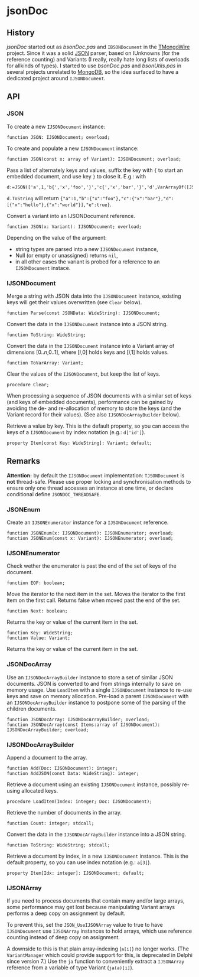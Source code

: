 # jsonDoc
## History
_jsonDoc_ started out as _bsonDoc.pas_ and `IBSONDocument` in the [TMongoWire](https://github.com/stijnsanders/TMongoWire) project. Since it was a solid [JSON](http://json.org/) parser, based on IUnknowns (for the reference counting) and Variants (I really, really hate long lists of overloads for allkinds of types). I started to use _bsonDoc.pas_ and _bsonUtils.pas_ in several projects unrelated to [MongoDB](https://mongod.org/), so the idea surfaced to have a dedicated project around `IJSONDocument`.

## API

### JSON

To create a new `IJSONDocument` instance:

    function JSON: IJSONDocument; overload;

To create and populate a new `IJSONDocument` instance:

    function JSON(const x: array of Variant): IJSONDocument; overload;

Pass a list of alternately keys and values, suffix the key with `{` to start an embedded document, and use key `}` to close it. E.g.: with

    d:=JSON(['a',1,'b{','x','foo','}','c{','x','bar','}','d',VarArrayOf([JSON(['x','hello']),JSON(['y','world'])]),'e',true]);

`d.ToString` will return `{"a":1,"b":{"x":"foo"},"c":{"x":"bar"},"d":[{"x":"hello"},{"x":"world"}],"e":true}`.

Convert a variant into an IJSONDocument reference.

    function JSON(x: Variant): IJSONDocument; overload;

Depending on the value of the argument:

* string types are parsed into a new `IJSONDocument` instance,
* Null (or empty or unassigned) returns `nil`,
* in all other cases the variant is probed for a reference to an `IJSONDocument` instace.

### IJSONDocument

Merge a string with JSON data into the `IJSONDocument` instance, existing keys will get their values overwritten (see `Clear` below).

    function Parse(const JSONData: WideString): IJSONDocument;

Convert the data in the `IJSONDocument` instance into a JSON string.

    function ToString: WideString;

Convert the data in the `IJSONDocument` instance into a Variant array of dimensions [0.._n_,0..1], where [_i_,0] holds keys and [_i_,1] holds values.

    function ToVarArray: Variant;

Clear the values of the `IJSONDocument`, but keep the list of keys.

    procedure Clear;

When processing a sequence of JSON documents with a similar set of keys (and keys of embedded documents), performance can be gained by avoiding the de- and re-allocation of memory to store the keys (and the Variant record for their values). (See also `IJSONDocArrayBuilder` below).

Retrieve a value by key. This is the default property, so you can access the keys of a `IJSONDocument` by index notation (e.g.: `d['id']`).

    property Item[const Key: WideString]: Variant; default;

## Remarks

**Attention:** by default the `IJSONDocument` implementation: `TJSONDocument` is **not** thread-safe. Please use proper locking and synchronisation methods to ensure only one thread accesses an instance at one time, or declare conditional define `JSONDOC_THREADSAFE`.

### JSONEnum

Create an `IJSONEnumerator` instance for a `IJSONDocument` reference.

    function JSONEnum(x: IJSONDocument): IJSONEnumerator; overload;
    function JSONEnum(const x: Variant): IJSONEnumerator; overload;

### IJSONEnumerator

Check wether the enumerator is past the end of the set of keys of the document.

    function EOF: boolean;

Move the iterator to the next item in the set. Moves the iterator to the first item on the first call. Returns false when moved past the end of the set.

    function Next: boolean;

Returns the key or value of the current item in the set.

    function Key: WideString;
    function Value: Variant;

Returns the key or value of the current item in the set.

### JSONDocArray

Use an `IJSONDocArrayBuilder` instance to store a set of similar JSON documents. JSON is converted to and from strings internally to save on memory usage. Use `LoadItem` with a single `IJSONDocument` instance to re-use keys and save on memory allocation. Pre-load a parent `IJSONDocument` with an `IJSONDocArrayBuilder` instance to postpone some of the parsing of the children documents.

    function JSONDocArray: IJSONDocArrayBuilder; overload;
    function JSONDocArray(const Items:array of IJSONDocument): IJSONDocArrayBuilder; overload;

### IJSONDocArrayBuilder

Append a document to the array.

    function Add(Doc: IJSONDocument): integer;
    function AddJSON(const Data: WideString): integer;

Retrieve a document using an existing `IJSONDocument` instance, possibly re-using allocated keys.

    procedure LoadItem(Index: integer; Doc: IJSONDocument);

Retrieve the number of documents in the array.

    function Count: integer; stdcall;

Convert the data in the `IJSONDocArrayBuilder` instance into a JSON string.

    function ToString: WideString; stdcall;

Retrieve a document by index, in a new `IJSONDocument` instance. This is the default property, so you can use index notation (e.g.: `a[3]`).

    property Item[Idx: integer]: IJSONDocument; default;

### IJSONArray

If you need to process documents that contain many and/or large arrays, some performance may get lost because manipulating Variant arrays performs a deep copy on assignment by default.

To prevent this, set the `JSON_UseIJSONArray` value to true to have `IJSONDocument` use `IJSONArray` instances to hold arrays, which use reference counting instead of deep copy on assignment.

A downside to this is that plain array-indexing (`a[i]`) no longer works. (The `VariantManager` which could provide support for this, is deprecated in Delphi since version 7.) Use the `ja` function to conveniently extract a `IJSONArray` reference from a variable of type Variant (`ja(a)[i]`).
